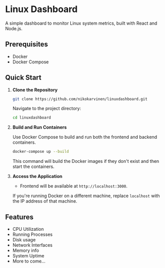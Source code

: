 # Linux Dashboard

A simple dashboard to monitor Linux system metrics, built with React and Node.js.

## Prerequisites

- Docker
- Docker Compose

## Quick Start

1. **Clone the Repository**

   ```bash
   git clone https://github.com/nikokarvinen/linuxdashboard.git
   ```

   Navigate to the project directory:

   ```bash
   cd linuxdashboard
   ```

2. **Build and Run Containers**

   Use Docker Compose to build and run both the frontend and backend containers.

   ```bash
   docker-compose up --build
   ```

   This command will build the Docker images if they don't exist and then start the containers.

3. **Access the Application**

   - Frontend will be available at `http://localhost:3000`.

   If you're running Docker on a different machine, replace `localhost` with the IP address of that machine.

## Features

- CPU Utilization
- Running Processes
- Disk usage
- Network Interfaces
- Memory info
- System Uptime
- More to come...
